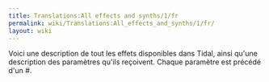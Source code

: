 ```yaml
---
title: Translations:All effects and synths/1/fr
permalink: wiki/Translations:All_effects_and_synths/1/fr/
layout: wiki
---
```


Voici une description de tout les effets disponibles dans Tidal, ainsi
qu'une description des paramètres qu'ils reçoivent. Chaque paramètre est
précédé d'un \#.
